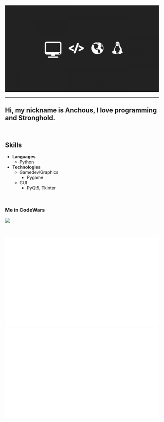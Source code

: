 ![header](https://github.com/Programmer-Anchous/Programmer-Anchous/blob/main/images/programmer_header.jpg?raw=true)

-----

## Hi, my nickname is Anchous, I love programming and Stronghold.

<br>

## Skills
- **Languages**
    - Python
- **Technologies**
    - Gamedev/Graphics
        - Pygame
    - GUI
        - PyQt5, Tkinter

<br>

### Me in CodeWars
<p>
  <a href="https://www.codewars.com/users/Anchous" target="_blank">
  <img src="https://www.codewars.com/users/Anchous/badges/large">
</p>
    
<br>

![Stats Overview](https://raw.githubusercontent.com/Programmer-Anchous/github-stats-transparent/output/generated/overview.svg)
![Most Used Languages](https://raw.githubusercontent.com/Programmer-Anchous/github-stats-transparent/output/generated/languages.svg)
